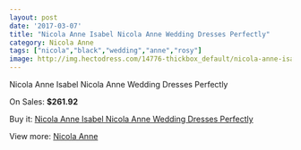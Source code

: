 ```yaml
---
layout: post
date: '2017-03-07'
title: "Nicola Anne Isabel Nicola Anne Wedding Dresses Perfectly"
category: Nicola Anne
tags: ["nicola","black","wedding","anne","rosy"]
image: http://img.hectodress.com/14776-thickbox_default/nicola-anne-isabel-nicola-anne-wedding-dresses-perfectly.jpg
---
```

Nicola Anne Isabel Nicola Anne Wedding Dresses Perfectly

On Sales: **$261.92**
<a href="https://www.hectodress.com/nicola-anne/7141-nicola-anne-isabel-nicola-anne-wedding-dresses-perfectly.html"><amp-img layout="responsive" width="600" height="600" src="//img.hectodress.com/14776-thickbox_default/nicola-anne-isabel-nicola-anne-wedding-dresses-perfectly.jpg" alt="Nicola Anne Isabel Nicola Anne Wedding Dresses Perfectly 0" /></a>

Buy it: [Nicola Anne Isabel Nicola Anne Wedding Dresses Perfectly](https://www.hectodress.com/nicola-anne/7141-nicola-anne-isabel-nicola-anne-wedding-dresses-perfectly.html "Nicola Anne Isabel Nicola Anne Wedding Dresses Perfectly")

View more: [Nicola Anne](https://www.hectodress.com/124-nicola-anne "Nicola Anne")